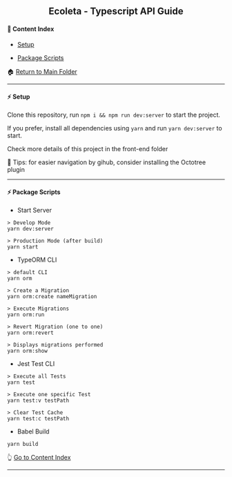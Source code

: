<h2 align="center">Ecoleta - Typescript API Guide</h2>

#### :bookmark_tabs: Content Index

- [Setup](#zap-setup)

- [Package Scripts](#zap-package-scripts)

:house: [Return to Main Folder](https://github.com/lipex360x/ecoleta)

---

#### :zap: Setup

Clone this repository, run `npm i && npm run dev:server` to start the project.

If you prefer, install all dependencies using `yarn` and run `yarn dev:server` to start.

Check more details of this project in the front-end folder

📌 Tips: for easier navigation by gihub, consider installing the Octotree plugin

---

#### :zap: Package Scripts

* Start Server 
```
> Develop Mode
yarn dev:server

> Production Mode (after build)
yarn start
```

* TypeORM CLI 
```
> default CLI
yarn orm 

> Create a Migration
yarn orm:create nameMigration 

> Execute Migrations
yarn orm:run 

> Revert Migration (one to one)
yarn orm:revert 

> Displays migrations performed
yarn orm:show 
```

* Jest Test CLI
```
> Execute all Tests
yarn test

> Execute one specific Test
yarn test:v testPath

> Clear Test Cache
yarn test:c testPath

```

* Babel Build
```
yarn build
```

:point_up_2: [Go to Content Index](#bookmark_tabs-content-index)

---
